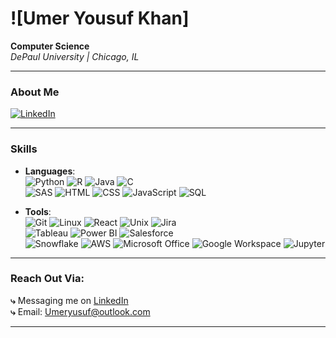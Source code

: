 # ![Umer Yousuf Khan]

**Computer Science**  
*DePaul University | Chicago, IL*

---

### About Me  
[![LinkedIn](https://img.shields.io/badge/LinkedIn-Umer%20Khan-0A66C2?style=for-the-badge&logo=linkedin&logoColor=white)](https://www.linkedin.com/in/umeryousufkhan)

---

### Skills  

- **Languages**:  
  ![Python](https://img.shields.io/badge/Python-3776AB?style=flat-square&logo=python&logoColor=white) ![R](https://img.shields.io/badge/R-276DC3?style=flat-square&logo=r&logoColor=white) ![Java](https://img.shields.io/badge/Java-007396?style=flat-square&logo=java&logoColor=white) ![C](https://img.shields.io/badge/C-00599C?style=flat-square&logo=c&logoColor=white)  
  ![SAS](https://img.shields.io/badge/SAS-0066CC?style=flat-square&logo=sas&logoColor=white) ![HTML](https://img.shields.io/badge/HTML5-E34F26?style=flat-square&logo=html5&logoColor=white) ![CSS](https://img.shields.io/badge/CSS3-1572B6?style=flat-square&logo=css3&logoColor=white) ![JavaScript](https://img.shields.io/badge/JavaScript-F7DF1E?style=flat-square&logo=javascript&logoColor=black) ![SQL](https://img.shields.io/badge/SQL-4479A1?style=flat-square&logo=mysql&logoColor=white)

- **Tools**:  
  ![Git](https://img.shields.io/badge/Git-F05032?style=flat-square&logo=git&logoColor=white) ![Linux](https://img.shields.io/badge/Linux-FCC624?style=flat-square&logo=linux&logoColor=black) ![React](https://img.shields.io/badge/React-61DAFB?style=flat-square&logo=react&logoColor=black) ![Unix](https://img.shields.io/badge/Unix-000000?style=flat-square&logo=linux&logoColor=white) ![Jira](https://img.shields.io/badge/Jira-0052CC?style=flat-square&logo=jira&logoColor=white)  
  ![Tableau](https://img.shields.io/badge/Tableau-E97627?style=flat-square&logo=tableau&logoColor=white) ![Power BI](https://img.shields.io/badge/Power%20BI-F2C811?style=flat-square&logo=powerbi&logoColor=black) ![Salesforce](https://img.shields.io/badge/Salesforce-00A1E0?style=flat-square&logo=salesforce&logoColor=white)  
  ![Snowflake](https://img.shields.io/badge/Snowflake-56B4E9?style=flat-square&logo=snowflake&logoColor=white) ![AWS](https://img.shields.io/badge/AWS-232F3E?style=flat-square&logo=amazon-aws&logoColor=white) ![Microsoft Office](https://img.shields.io/badge/Microsoft%20Office-D83B01?style=flat-square&logo=microsoft-office&logoColor=white) ![Google Workspace](https://img.shields.io/badge/Google%20Workspace-4285F4?style=flat-square&logo=googleworkspace&logoColor=white) ![Jupyter](https://img.shields.io/badge/Jupyter-F37626?style=flat-square&logo=jupyter&logoColor=white)


---

### Reach Out Via:

**⤷** Messaging me on [LinkedIn](https://www.linkedin.com/in/umeryousufkhan)  
**⤷** Email: Umeryusuf@outlook.com

---
